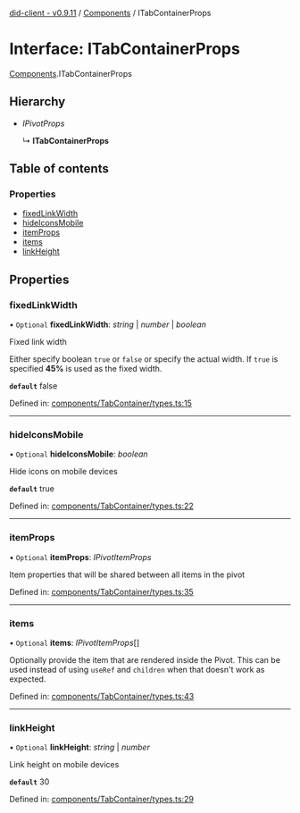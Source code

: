 [did-client - v0.9.11](../README.md) / [Components](../modules/components.md) / ITabContainerProps

# Interface: ITabContainerProps

[Components](../modules/components.md).ITabContainerProps

## Hierarchy

* *IPivotProps*

  ↳ **ITabContainerProps**

## Table of contents

### Properties

- [fixedLinkWidth](components.itabcontainerprops.md#fixedlinkwidth)
- [hideIconsMobile](components.itabcontainerprops.md#hideiconsmobile)
- [itemProps](components.itabcontainerprops.md#itemprops)
- [items](components.itabcontainerprops.md#items)
- [linkHeight](components.itabcontainerprops.md#linkheight)

## Properties

### fixedLinkWidth

• `Optional` **fixedLinkWidth**: *string* \| *number* \| *boolean*

Fixed link width

Either specify boolean `true` or `false` or
specify the actual width. If `true` is specified
**45%** is used as the fixed width.

**`default`** false

Defined in: [components/TabContainer/types.ts:15](https://github.com/Puzzlepart/did/blob/dev/client/components/TabContainer/types.ts#L15)

___

### hideIconsMobile

• `Optional` **hideIconsMobile**: *boolean*

Hide icons on mobile devices

**`default`** true

Defined in: [components/TabContainer/types.ts:22](https://github.com/Puzzlepart/did/blob/dev/client/components/TabContainer/types.ts#L22)

___

### itemProps

• `Optional` **itemProps**: *IPivotItemProps*

Item properties that will be shared between
all items in the pivot

Defined in: [components/TabContainer/types.ts:35](https://github.com/Puzzlepart/did/blob/dev/client/components/TabContainer/types.ts#L35)

___

### items

• `Optional` **items**: *IPivotItemProps*[]

Optionally provide the item that are rendered
inside the Pivot. This can be used instead of
using `useRef` and `children` when that doesn't
work as expected.

Defined in: [components/TabContainer/types.ts:43](https://github.com/Puzzlepart/did/blob/dev/client/components/TabContainer/types.ts#L43)

___

### linkHeight

• `Optional` **linkHeight**: *string* \| *number*

Link height on mobile devices

**`default`** 30

Defined in: [components/TabContainer/types.ts:29](https://github.com/Puzzlepart/did/blob/dev/client/components/TabContainer/types.ts#L29)
